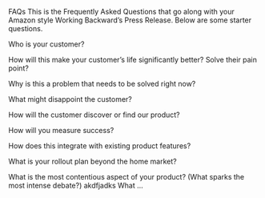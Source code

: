 FAQs 
This is the Frequently Asked Questions that go along with your Amazon style Working Backward’s Press Release. Below are some starter questions.


Who is your customer?

How will this make your customer’s life significantly better? Solve their pain point?

Why is this a problem that needs to be solved right now?

What might disappoint the customer?

How will the customer discover or find our product?

How will you measure success?

How does this integrate with existing product features?

What is your rollout plan beyond the home market?

What is the most contentious aspect of your product? (What sparks the most intense debate?)
akdfjadks
 What ...

